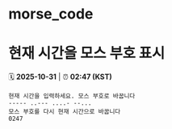 # morse_code
# 현재 시간을 모스 부호 표시
<!-- MORSE_TIME_START -->
🗓️ **2025-10-31** | ⏰ **02:47 (KST)**

```
현재 시간을 입력하세요. 모스 부호로 바꿉니다
----- ..--- ....- --...
모스 부호를 다시 현재 시간으로 바꿉니다
0247
```
<!-- MORSE_TIME_END -->
